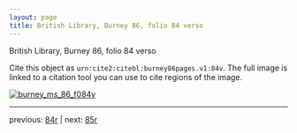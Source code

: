 ```yaml
---
layout: page
title: British Library, Burney 86, folio 84 verso
---
```


British Library, Burney 86, folio 84 verso

Cite this object as `urn:cite2:citebl:burney86pages.v1:84v`.  The full image is linked to a citation tool you can use to cite regions of the image.

[![burney_ms_86_f084v](http://www.homermultitext.org/iipsrv?IIIF=/project/homer/pyramidal/deepzoom/citebl/burney86imgs/v1/burney_ms_86_f084v.tif/full/800,/0/default.jpg)](http://www.homermultitext.org/ict2/?urn=urn:cite2:citebl:burney86imgs.v1:burney_ms_86_f084v) 

---

previous:  [84r](../84r/) | next: [85r](../85r/)